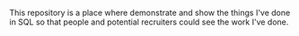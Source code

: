 This repository is a place where demonstrate and show the things I've done in SQL so that people and potential recruiters could see the work I've done. 
